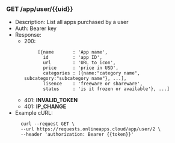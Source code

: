 ### GET /app/user/{{uid}} 
* Description: List all apps purchased by a user
* Auth: Bearer key
* Response:
    * 200:   
      ```
           [{name       : 'App name',
             id         : 'app ID',
             url        : 'URL to icon',
             price      : 'price in USD',
             categories : [{name:"category name", subcategory:"subcategory name"}, ...],
             lisence    : 'freeware or shareware',
             status     : 'is it frozen or available'}, ...]
    * 401: **INVALID_TOKEN**
    * 401: **IP_CHANGE**
* Example cURL:
  ```
    curl --request GET \
    --url https://requests.onlineapps.cloud/app/user/2 \
    --header 'authorization: Bearer {{token}}'
